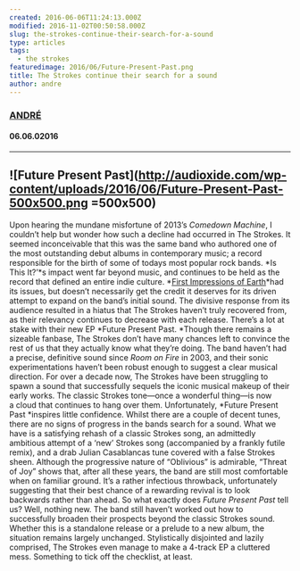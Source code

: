 ```yaml
---
created: 2016-06-06T11:24:13.000Z
modified: 2016-11-02T00:50:58.000Z
slug: the-strokes-continue-their-search-for-a-sound
type: articles
tags:
  - the strokes
featuredimage: 2016/06/Future-Present-Past.png
title: The Strokes continue their search for a sound
author: andre
---
```

### [ANDRÉ](<https://twitter.com/AndreDack>)
#### 06\.06.02016
------

![Future Present Past](<http://audioxide.com/wp-content/uploads/2016/06/Future-Present-Past-500x500.png> =500x500)
------
Upon hearing the mundane misfortune of 2013’s *Comedown Machine*, I couldn’t help but wonder how such a decline had occurred in The Strokes. It seemed inconceivable that this was the same band who authored one of the most outstanding debut albums in contemporary music; a record responsible for the birth of some of todays most popular rock bands. *Is This It?’*s impact went far beyond music, and continues to be held as the record that defined an entire indie culture. *[First Impressions of Earth](<http://audioxide.com/reviews/the-strokes-first-impressions-of-earth>)*had its issues, but doesn’t necessarily get the credit it deserves for its driven attempt to expand on the band’s initial sound. The divisive response from its audience resulted in a hiatus that The Strokes haven’t truly recovered from, as their relevancy continues to decrease with each release.
There’s a lot at stake with their new EP *Future Present Past. *Though there remains a sizeable fanbase, The Strokes don’t have many chances left to convince the rest of us that they actually know what they’re doing. The band haven’t had a precise, definitive sound since *Room on Fire* in 2003, and their sonic experimentations haven’t been robust enough to suggest a clear musical direction. For over a decade now, The Strokes have been struggling to spawn a sound that successfully sequels the iconic musical makeup of their early works. The classic Strokes tone—once a wonderful thing—is now a cloud that continues to hang over them.
Unfortunately, *Future Present Past *inspires little confidence. Whilst there are a couple of decent tunes, there are no signs of progress in the bands search for a sound. What we have is a satisfying rehash of a classic Strokes song, an admittedly ambitious attempt of a ‘new’ Strokes song (accompanied by a frankly futile remix), and a drab Julian Casablancas tune covered with a false Strokes sheen. Although the progressive nature of “Oblivious” is admirable, “Threat of Joy” shows that, after all these years, the band are still most comfortable when on familiar ground. It’s a rather infectious throwback, unfortunately suggesting that their best chance of a rewarding revival is to look backwards rather than ahead.
So what exactly does *Future Present Past* tell us? Well, nothing new. The band still haven’t worked out how to successfully broaden their prospects beyond the classic Strokes sound. Whether this is a standalone release or a prelude to a new album, the situation remains largely unchanged. Stylistically disjointed and lazily comprised, The Strokes even manage to make a 4-track EP a cluttered mess. Something to tick off the checklist, at least.